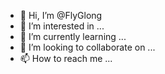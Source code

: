 - 👋 Hi, I’m @FlyGlong
- 👀 I’m interested in ...
- 🌱 I’m currently learning ...
- 💞️ I’m looking to collaborate on ...
- 📫 How to reach me ...

<!---
FlyGlong/FlyGlong is a ✨ special ✨ repository because its `README.md` (this file) appears on your GitHub profile.
You can click the Preview link to take a look at your changes.
--->

